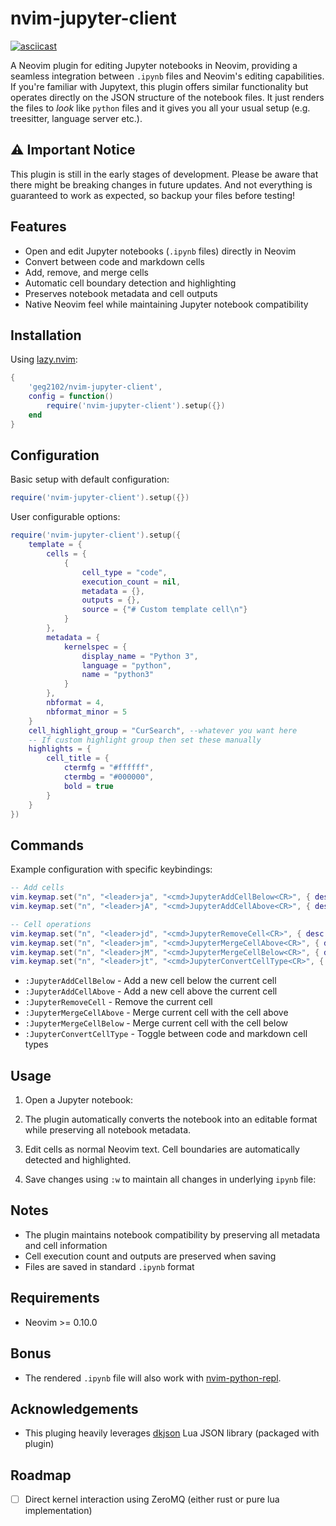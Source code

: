 # nvim-jupyter-client
[![asciicast](https://asciinema.org/a/x9usnBgPpL8AcmgaG3vOk5qrG.svg)](https://asciinema.org/a/x9usnBgPpL8AcmgaG3vOk5qrG)

A Neovim plugin for editing Jupyter notebooks in Neovim, providing a seamless
integration between `.ipynb` files and Neovim's editing capabilities.
If you're familiar with Jupytext, this plugin offers similar functionality but
operates directly on the JSON structure of the notebook files. It just renders
the files to *look* like `python` files and it gives you all your usual setup
(e.g. treesitter, language server etc.).

## ⚠️ Important Notice
This plugin is still in the early stages of development. Please be aware that
there might be breaking changes in future updates. And not everything is
guaranteed to work as expected, so backup your files before testing! 

## Features

- Open and edit Jupyter notebooks (`.ipynb` files) directly in Neovim
- Convert between code and markdown cells
- Add, remove, and merge cells
- Automatic cell boundary detection and highlighting
- Preserves notebook metadata and cell outputs
- Native Neovim feel while maintaining Jupyter notebook compatibility

## Installation
Using [lazy.nvim](https://github.com/folke/lazy.nvim):

```lua
{
    'geg2102/nvim-jupyter-client',
    config = function()
        require('nvim-jupyter-client').setup({})
    end
}
```

## Configuration

Basic setup with default configuration:

```lua
require('nvim-jupyter-client').setup({})
```

User configurable options:

```lua
require('nvim-jupyter-client').setup({
    template = {
        cells = {
            {
                cell_type = "code",
                execution_count = nil,
                metadata = {},
                outputs = {},
                source = {"# Custom template cell\n"}
            }
        },
        metadata = {
            kernelspec = {
                display_name = "Python 3",
                language = "python",
                name = "python3"
            }
        },
        nbformat = 4,
        nbformat_minor = 5
    }
    cell_highlight_group = "CurSearch", --whatever you want here
    -- If custom highlight group then set these manually
    highlights = {
        cell_title = {
            ctermfg = "#ffffff",
            ctermbg = "#000000",
            bold = true
        }
    }
})
```

## Commands

Example configuration with specific keybindings:

```lua
-- Add cells
vim.keymap.set("n", "<leader>ja", "<cmd>JupyterAddCellBelow<CR>", { desc = "Add Jupyter cell below" })
vim.keymap.set("n", "<leader>jA", "<cmd>JupyterAddCellAbove<CR>", { desc = "Add Jupyter cell above" })

-- Cell operations
vim.keymap.set("n", "<leader>jd", "<cmd>JupyterRemoveCell<CR>", { desc = "Remove current Jupyter cell" })
vim.keymap.set("n", "<leader>jm", "<cmd>JupyterMergeCellAbove<CR>", { desc = "Merge with cell above" })
vim.keymap.set("n", "<leader>jM", "<cmd>JupyterMergeCellBelow<CR>", { desc = "Merge with cell below" })
vim.keymap.set("n", "<leader>jt", "<cmd>JupyterConvertCellType<CR>", { desc = "Convert cell type (code/markdown)" })
```


- `:JupyterAddCellBelow` - Add a new cell below the current cell
- `:JupyterAddCellAbove` - Add a new cell above the current cell
- `:JupyterRemoveCell` - Remove the current cell
- `:JupyterMergeCellAbove` - Merge current cell with the cell above
- `:JupyterMergeCellBelow` - Merge current cell with the cell below
- `:JupyterConvertCellType` - Toggle between code and markdown cell types

## Usage

1. Open a Jupyter notebook:

2. The plugin automatically converts the notebook into an editable format while preserving all notebook metadata.

3. Edit cells as normal Neovim text. Cell boundaries are automatically detected and highlighted.

4. Save changes using `:w` to maintain all changes in underlying `ipynb` file:

## Notes

- The plugin maintains notebook compatibility by preserving all metadata and cell information
- Cell execution count and outputs are preserved when saving
- Files are saved in standard `.ipynb` format

## Requirements

- Neovim >= 0.10.0

## Bonus 

- The rendered `.ipynb` file will also work with [nvim-python-repl](https://github.com/geg2102/nvim-python-repl). 

## Acknowledgements
- This pluging heavily leverages [dkjson](https://github.com/LuaDist/dkjson) Lua JSON library (packaged with plugin)

## Roadmap
- [ ] Direct kernel interaction using ZeroMQ (either rust or pure lua implementation)
